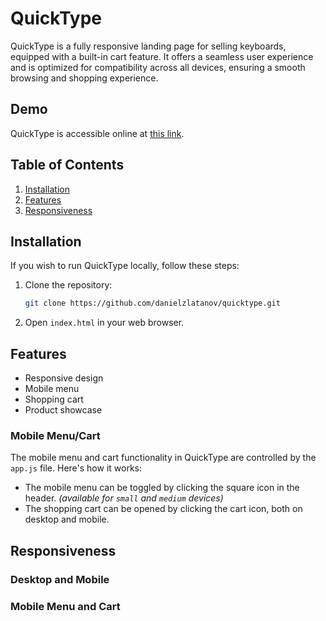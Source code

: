 # QuickType

QuickType is a fully responsive landing page for selling keyboards, equipped with a built-in cart feature. It offers a seamless user experience and is optimized for compatibility across all devices, ensuring a smooth browsing and shopping experience.

## Demo

QuickType is accessible online at [this link](https://taupe-gnome-563db7.netlify.app/).

## Table of Contents

1. [Installation](#installation)
2. [Features](#features)
3. [Responsiveness](#responsiveness)

## Installation

If you wish to run QuickType locally, follow these steps:

1. Clone the repository:

    ```bash
    git clone https://github.com/danielzlatanov/quicktype.git
    ```

2. Open `index.html` in your web browser.

## Features

-   Responsive design
-   Mobile menu
-   Shopping cart
-   Product showcase

### Mobile Menu/Cart

The mobile menu and cart functionality in QuickType are controlled by the `app.js` file. Here's how it works:

-   The mobile menu can be toggled by clicking the square icon in the header. _(available for `small` and `medium` devices)_
-   The shopping cart can be opened by clicking the cart icon, both on desktop and mobile.

## Responsiveness

### Desktop and Mobile

### Mobile Menu and Cart
